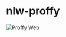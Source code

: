 # nlw-proffy

![Proffy Web](https://user-images.githubusercontent.com/35532721/89698233-7d105c00-d8f6-11ea-8ab6-44ad5a5b91f9.png)
